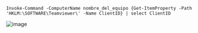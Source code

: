  ```shell
Invoke-Command -ComputerName nombre_del_equipo {Get-ItemProperty -Path 'HKLM:\SOFTWARE\Teamviewer\' -Name ClientID} | select ClientID
```

![image](https://github.com/informaticaeloy/PowerShell-CMD-CheatSheet/assets/20743678/ab92a167-6538-408d-8fe7-0951565dea46)
